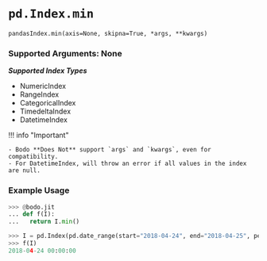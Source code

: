 # `pd.Index.min`

`pandasIndex.min(axis=None, skipna=True, *args, **kwargs)`

### Supported Arguments: None

***Supported Index Types***

- NumericIndex
- RangeIndex
- CategoricalIndex
- TimedeltaIndex
- DatetimeIndex

!!! info "Important"

```
- Bodo **Does Not** support `args` and `kwargs`, even for compatibility.
- For DatetimeIndex, will throw an error if all values in the index are null.
```

### Example Usage

```py
>>> @bodo.jit
... def f(I):
...   return I.min()

>>> I = pd.Index(pd.date_range(start="2018-04-24", end="2018-04-25", periods=5))
>>> f(I)
2018-04-24 00:00:00
```
